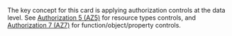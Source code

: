 The key concept for this card is applying authorization controls at the data level. See [Authorization 5 (AZ5)](/cards/AZ5#card 'Authorization 5 (AZ5) [internal]') for resource types controls, and [Authorization 7 (AZ7)](/cards/AZ7#card 'Authorization 7 (AZ7) [internal]') for function/object/property controls.

